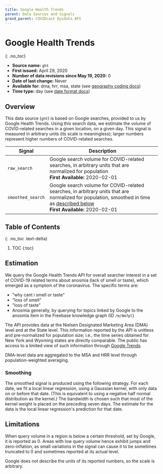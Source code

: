 ```yaml
---
title: Google Health Trends
parent: Data Sources and Signals
grand_parent: COVIDcast Epidata API
---
```


# Google Health Trends
{: .no_toc}

* **Source name:** `ght`
* **First issued:** April 29, 2020
* **Number of data revisions since May 19, 2020:** 0
* **Date of last change:** Never
* **Available for:** dma, hrr, msa, state (see [geography coding docs](../covidcast_geography.md))
* **Time type:** day (see [date format docs](../covidcast_times.md))

## Overview

This data source (`ght`) is based on Google searches, provided to us by Google
Health Trends. Using this search data, we estimate the volume of COVID-related
searches in a given location, on a given day. This signal is measured in
arbitrary units (its scale is meaningless); larger numbers represent higher
numbers of COVID-related searches.

| Signal | Description |
| --- | --- |
| `raw_search` | Google search volume for COVID-related searches, in arbitrary units that are normalized for population <br/> **First Available:** 2020-02-01 |
| `smoothed_search` | Google search volume for COVID-related searches, in arbitrary units that are normalized for population, smoothed in time as [described below](#smoothing) <br/> **First Available:** 2020-02-01 |

## Table of Contents
{: .no_toc .text-delta}

1. TOC
{:toc}

## Estimation

We query the Google Health Trends API for overall searcher interest in a set of
COVID-19 related terms about anosmia (lack of smell or taste), which emerged as
a symptom of the coronavirus. The specific terms are:

* "why cant i smell or taste"
* "loss of smell"
* "loss of taste"
* Anosmia generally, by querying for topics linked by Google to the anosmia item
  in the Freebase knowledge graph (ID `/m/0m7pl`)

The API provides data at the Nielsen Designated Marketing Area (DMA) level and
at the State level. This information reported by the API is unitless and
pre-normalized for population size; i.e., the time series obtained for New York
and Wyoming states are directly comparable. The public has access to a limited
view of such information through [Google Trends](https://trends.google.com).

DMA-level data are aggregated to the MSA and HRR level through
population-weighted averaging.

### Smoothing

The smoothed signal is produced using the following strategy. For each date, we
fit a local linear regression, using a Gaussian kernel, with only data on or
before that date. (This is equivalent to using a negative half normal
distribution as the kernel.) The bandwidth is chosen such that most of the
kernel weight is placed on the preceding seven days. The estimate for the data
is the local linear regression's prediction for that date.

## Limitations

When query volume in a region is below a certain threshold, set by Google, it is
reported as 0. Areas with low query volume hence exhibit jumps and
zero-inflation, as small variations in the signal can cause it to be sometimes
truncated to 0 and sometimes reported at its actual level.

Google does not describe the units of its reported numbers, so the scale is arbitrary.



